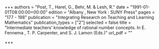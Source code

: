 +++
authors = "Post, T., Harel, G., Behr, M. & Lesh, R."
date = "1991-01-01T08:00:00+00:00"
edition = "Albany , New York : SUNY Press"
pages = "177 - 198"
publication = "Integrating Research on Teaching and Learning Mathematics"
publication_types = ["2"]
selected = false
title = "Intermediate teachers’ knowledge of rational number concepts. In E. Fennema , T. P. Carpenter, and S. J. Lamon (Eds.)"
url_pdf = ""

+++
